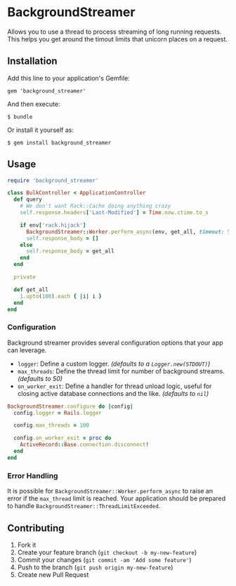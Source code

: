 # BackgroundStreamer

Allows you to use a thread to process streaming of long running requests. This helps you get around
the timout limits that unicorn places on a request.

## Installation

Add this line to your application's Gemfile:

    gem 'background_streamer'

And then execute:

    $ bundle

Or install it yourself as:

    $ gem install background_streamer

## Usage

```ruby
require 'background_streamer'

class BulkController < ApplicationController
  def query       
    # We don't want Rack::Cache doing anything crazy
    self.response.headers['Last-Modified'] = Time.now.ctime.to_s

    if env['rack.hijack']
      BackgroundStreamer::Worker.perform_async(env, get_all, timeout: 5)
      self.response_body = []
    else
      self.response_body = get_all
    end
  end

  private

  def get_all
    1.upto(100).each { |i| i }
  end
end
```

### Configuration

Background streamer provides several configuration options that your app can leverage.

* `logger`: Define a custom logger. *(defaults to a `Logger.new(STDOUT)`)*
* `max_threads`: Define the thread limit for number of background streams. *(defaults to 50)*
* `on_worker_exit`: Define a handler for thread unload logic, useful for closing active database
  connections and the like. *(defaults to `nil`)*

```ruby
BackgroundStreamer.configure do |config|
  config.logger = Rails.logger

  config.max_threads = 100

  config.on_worker_exit = proc do
    ActiveRecord::Base.connection.disconnect!
  end
end
```

### Error Handling

It is possible for `BackgroundStreamer::Worker.perform_async` to raise an error if the `max_thread`
limit is reached.  Your application should be prepared to handle
`BackgroundStreamer::ThreadLimitExceeded`.

## Contributing

1. Fork it
2. Create your feature branch (`git checkout -b my-new-feature`)
3. Commit your changes (`git commit -am 'Add some feature'`)
4. Push to the branch (`git push origin my-new-feature`)
5. Create new Pull Request
